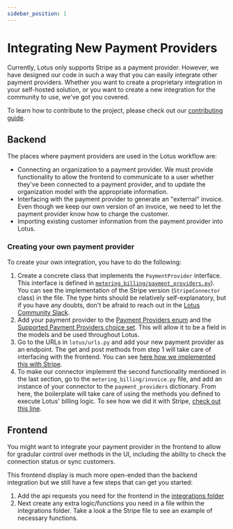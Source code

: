 ```yaml
---
sidebar_position: 1
---
```


# Integrating New Payment Providers

Currently, Lotus only supports Stripe as a payment provider. However, we have designed our code in such a way that you can easily integrate other payment providers. Whether you want to create a proprietary integration in your self-hosted solution, or you want to create a new integration for the community to use, we've got you covered.

To learn how to contribute to the project, please check out our [contributing guide](/docs/contributing).

## Backend

The places where payment providers are used in the Lotus workflow are:

- Connecting an organization to a payment provider. We must provide functionality to allow the frontend to communicate to a user whether they've been connected to a payment provider, and to update the organization model with the appropriate information.
- Interfacing with the payment provider to generate an "external" invoice. Even though we keep our own version of an invoice, we need to let the payment provider know how to charge the customer.
- Importing existing customer information from the payment provider into Lotus.

### Creating your own payment provider

To create your own integration, you have to do the following:
1. Create a concrete class that implements the `PaymentProvider` interface. This interface is defined in [`metering_billing/payment_providers.py`](https://github.com/uselotus/lotus/blob/main/metering_billing/payment_providers.py)). You can see the implementation of the Stripe version (`StripeConnector` class) in the file. The type hints should be relatively self-explanatory, but if you have any doubts, don't be afraid to reach out in the [Lotus Community Slack](https://lotus-community.slack.com).
2. Add your payment provider to the [Payment Providers enum](https://github.com/uselotus/lotus/blob/80894dfa73796e8e29622f66047692c457bff1f9/metering_billing/utils.py#L53) and the [Supported Payment Providers choice set](https://github.com/uselotus/lotus/blob/80894dfa73796e8e29622f66047692c457bff1f9/metering_billing/utils.py#L57). This will allow it to be a field in the models and be used throughout Lotus. 
3. Go to the URLs in `lotus/urls.py` and add your new payment provider as an endpoint. The get and post methods from step 1 will take care of interfacing with the frontend. You can see [here how we implemented this with Stripe](https://github.com/uselotus/lotus/blob/80894dfa73796e8e29622f66047692c457bff1f9/lotus/urls.py#L124). 
4. To make our connector implement the second functionality mentioned in the last section, go to the `metering_billing/invoice.py` file, and add an instance of your connector to the `payment_providers` dictionary. From here, the boilerplate will take care of using the methods you defined to execute Lotus' billing logic. To see how we did it with Stripe, [check out this line](https://github.com/uselotus/lotus/blob/80894dfa73796e8e29622f66047692c457bff1f9/metering_billing/invoice.py#L24).

## Frontend

You might want to integrate your payment provider in the frontend to allow for gradular control over methods in the UI, including the ability to check the connection status or sync customers.

This frontend display is much more open-ended than the backend integration but we still have a few steps that can get you started:

1. Add the api requests you need for the frontend in the [integrations folder](https://github.com/uselotus/lotus/blob/main/src/integrations/api.ts)
2. Next create any extra logic/functions you need in a file within the integrations folder. Take a look a the Stripe file to see an example of necessary functions.
